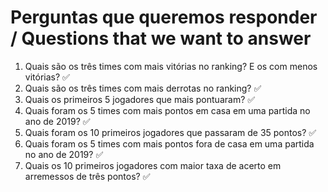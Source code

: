 # Perguntas que queremos responder  / Questions that we want to answer 

1. Quais são os três times com mais vitórias no ranking? E os com menos vitórias? :white_check_mark:
2. Quais  são os três times com mais derrotas no ranking? :white_check_mark:
3. Quais os primeiros 5 jogadores que mais pontuaram? :white_check_mark:
4. Quais foram os 5 times com mais pontos em casa em uma partida no ano de 2019? :white_check_mark:
5. Quais foram os 10 primeiros jogadores que passaram de 35 pontos? :white_check_mark:
6. Quais foram os 5 times com mais pontos fora de casa em uma partida no ano de 2019? :white_check_mark:
7. Quais os 10 primeiros jogadores com maior taxa de acerto em arremessos de três pontos?  :white_check_mark:

